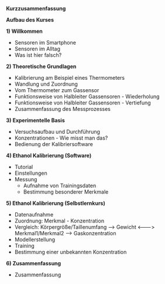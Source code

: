 **Kurzzusammenfassung**


**Aufbau des Kurses**

**1) Willkommen**
  - Sensoren im Smartphone
  - Sensoren im Alltag
  - Was ist hier falsch?

**2) Theoretische Grundlagen**
  - Kalibrierung am Beispiel eines Thermometers
  - Wandlung und Zuordnung
  - Vom Thermometer zum Gassensor
  - Funktionsweise von Halbleiter Gassensoren - Wiederholung
  - Funktionsweise von Halbleiter Gassensoren - Vertiefung
  - Zusammenfassung des Messprozesses

**3) Experimentelle Basis**
  - Versuchsaufbau und Durchführung
  - Konzentrationen - Wie misst man das?
  - Bedienung der Kalibriersoftware
  
**4) Ethanol Kalibrierung (Software)**
  - Tutorial
  - Einstellungen
  - Messung
    - Aufnahme von Trainingsdaten
    - Bestimmung besonderer Merkmale
  
**5)  Ethanol Kalibrierung (Selbstlernkurs)**
  - Datenaufnahme
  - Zuordnung: Merkmal - Konzentration
  - Vergleich: Körpergröße/Taillenumfang --> Gewicht    <--->  Merkmal1/Merkmal2 --> Gaskonzentration
  - Modellerstellung
  - Training
  - Bestimmung einer unbekannten Konzentration
  
**6) Zusammenfassung**
  - Zusammenfassung
